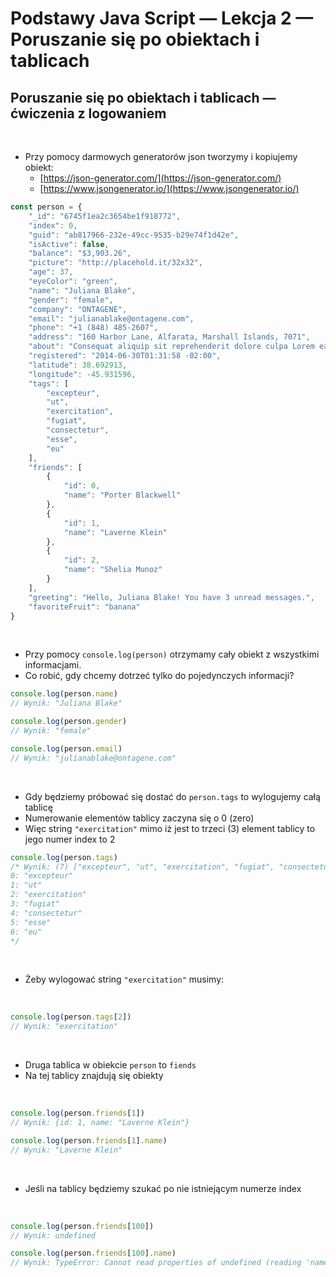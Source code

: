 # Podstawy Java Script — Lekcja 2 — Poruszanie się po obiektach i tablicach

## Poruszanie się po obiektach i tablicach — ćwiczenia z logowaniem

<br>

* Przy pomocy darmowych generatorów json tworzymy i kopiujemy obiekt:
  * [https://json-generator.com/](https://json-generator.com/)
  * [https://www.jsongenerator.io/](https://www.jsongenerator.io/)

```jsx
const person = {
    "_id": "6745f1ea2c3654be1f918772",
    "index": 0,
    "guid": "ab817966-232e-49cc-9535-b29e74f1d42e",
    "isActive": false,
    "balance": "$3,903.26",
    "picture": "http://placehold.it/32x32",
    "age": 37,
    "eyeColor": "green",
    "name": "Juliana Blake",
    "gender": "female",
    "company": "ONTAGENE",
    "email": "julianablake@ontagene.com",
    "phone": "+1 (848) 485-2607",
    "address": "160 Harbor Lane, Alfarata, Marshall Islands, 7071",
    "about": "Consequat aliquip sit reprehenderit dolore culpa Lorem ea qui. Dolor occaecat elit tempor laboris laborum.",
    "registered": "2014-06-30T01:31:58 -02:00",
    "latitude": 38.692913,
    "longitude": -45.931596,
    "tags": [
        "excepteur",
        "ut",
        "exercitation",
        "fugiat",
        "consectetur",
        "esse",
        "eu"
    ],
    "friends": [
        {
            "id": 0,
            "name": "Porter Blackwell"
        },
        {
            "id": 1,
            "name": "Laverne Klein"
        },
        {
            "id": 2,
            "name": "Shelia Munoz"
        }
    ],
    "greeting": "Hello, Juliana Blake! You have 3 unread messages.",
    "favoriteFruit": "banana"
}
```

<br>

* Przy pomocy ```console.log(person)``` otrzymamy cały obiekt z wszystkimi informacjami.
* Co robić, gdy chcemy dotrzeć tylko do pojedynczych informacji?

```jsx
console.log(person.name)
// Wynik: "Juliana Blake"

console.log(person.gender)
// Wynik: "female"

console.log(person.email)
// Wynik: "julianablake@ontagene.com"
```

<br>

* Gdy będziemy próbować się dostać do ```person.tags``` to wylogujemy całą tablicę
* Numerowanie elementów tablicy zaczyna się o 0 (zero)
* Więc string ```"exercitation"``` mimo iż jest to trzeci (3) element tablicy to jego numer index to 2

```jsx
console.log(person.tags)
/* Wynik: (7) ["excepteur", "ut", "exercitation", "fugiat", "consectetur", …]
0: "excepteur"
1: "ut"
2: "exercitation"
3: "fugiat"
4: "consectetur"
5: "esse"
6: "eu"
*/
```

<br>

* Żeby wylogować string ```"exercitation"``` musimy:

<br>

```jsx
console.log(person.tags[2])
// Wynik: "exercitation"
```
<br>

* Druga tablica w obiekcie  ```person``` to ```fiends```
* Na tej tablicy znajdują się obiekty

<br>

```jsx
console.log(person.friends[1])
// Wynik: {id: 1, name: "Laverne Klein"}

console.log(person.friends[1].name)
// Wynik: "Laverne Klein"
```

<br>

* Jeśli na tablicy będziemy szukać po nie istniejącym numerze index

<br>

```jsx
console.log(person.friends[100])
// Wynik: undefined

console.log(person.friends[100].name)
// Wynik: TypeError: Cannot read properties of undefined (reading 'name')
```